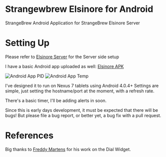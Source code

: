 Strangewbrew Elsinore for Android
=================================

StrangeBrew Android Application for StrangeBrew Elsinore Server


Setting Up
==========
Please refer to [Elsinore Server](https://github.com/DougEdey/SB_Elsinore_Server) for the Server side setup

I have a basic Android app uploaded as well: [Elsinore APK](https://github.com/DougEdey/SB_Elsinore_Android/bin/Elsinore.apk)

![Android App PID](https://github.com/DougEdey/SB_Elsinore_Server/raw/master/img/PID_Elsinore.png)
![Android App Temp](https://github.com/DougEdey/SB_Elsinore_Server/raw/master/img/Temp_Elsinore.png)

I've designed it to run on Nexus 7 tablets using Android 4.0.4+ Settings are simple, just setting the hostname/port at the moment, with a refresh rate.

There's a basic timer, I'll be adding alerts in soon.

Since this is early days development, it must be expected that there will be bugs! But please file a bug report, or better yet, a bug fix with a pull request.


References
==========

Big thanks to [Freddy Martens](http://atstechlab.wordpress.com) for his work on the Dial Widget.  